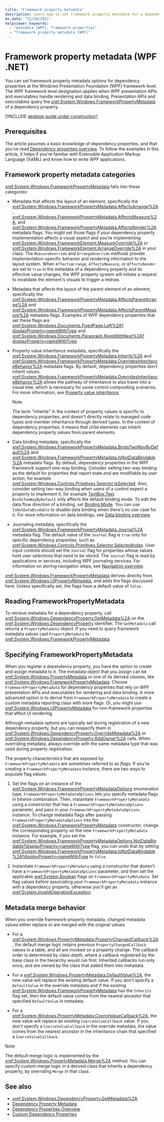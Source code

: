 ```yaml
---
title: "Framework property metadata"
description: Learn how to set framework property metadata for a dependency property in Windows Presentation Foundation (WPF).
ms.date: "11/20/2021"
helpviewer_keywords:
  - "metadata [WPF], framework properties"
  - "framework property metadata [WPF]"
---
```

<!-- The acrolinx score was 92 on 11/20/2021-->

# Framework property metadata (WPF .NET)

You can set framework property metadata options for dependency properties at the Windows Presentation Foundation (WPF) framework level. The WPF framework level designation applies when WPF presentation APIs and executables handle rendering and data binding. Presentation APIs and executables query the <xref:System.Windows.FrameworkPropertyMetadata> of a dependency property.

[!INCLUDE [desktop guide under construction](../../includes/desktop-guide-preview-note.md)]

## Prerequisites

The article assumes a basic knowledge of dependency properties, and that you've read [Dependency properties overview](dependency-properties-overview.md). To follow the examples in this article, it helps if you're familiar with Extensible Application Markup Language (XAML) and know how to write WPF applications.

## Framework property metadata categories

<xref:System.Windows.FrameworkPropertyMetadata> falls into these categories:

- Metadata that affects the layout of an element, specifically the <xref:System.Windows.FrameworkPropertyMetadata.AffectsArrange%2A>, <xref:System.Windows.FrameworkPropertyMetadata.AffectsMeasure%2A>, and <xref:System.Windows.FrameworkPropertyMetadata.AffectsRender%2A> metadata flags. You might set those flags if your dependency property implementation affects a visual aspect and you're implementing <xref:System.Windows.FrameworkElement.MeasureOverride%2A> or <xref:System.Windows.FrameworkElement.ArrangeOverride%2A> in your class. The `MeasureOverride` and `ArrangeOverride` methods provide implementation-specific behavior and rendering information to the layout system. When `AffectsArrange`, `AffectsMeasure`, or `AffectsRender` are set to `true` in the metadata of a dependency property and its effective value changes, the WPF property system will initiate a request to invalidate the element's visuals to trigger a redraw.

- Metadata that affects the layout of the parent element of an element, specifically the <xref:System.Windows.FrameworkPropertyMetadata.AffectsParentArrange%2A> and <xref:System.Windows.FrameworkPropertyMetadata.AffectsParentMeasure%2A> metadata flags. Examples of WPF dependency properties that set these flags are <xref:System.Windows.Documents.FixedPage.Left%2A?displayProperty=nameWithType> and <xref:System.Windows.Documents.Paragraph.KeepWithNext%2A?displayProperty=nameWithType>.

- Property value inheritance metadata, specifically the <xref:System.Windows.FrameworkPropertyMetadata.Inherits%2A> and <xref:System.Windows.FrameworkPropertyMetadata.OverridesInheritanceBehavior%2A> metadata flags. By default, dependency properties don't inherit values. <xref:System.Windows.FrameworkPropertyMetadata.OverridesInheritanceBehavior%2A> allows the pathway of inheritance to also travel into a visual tree, which is necessary for some control compositing scenarios. For more information, see [Property value inheritance](/dotnet/desktop/wpf/advanced/property-value-inheritance?view=netframeworkdesktop-4.8&preserve-view=true).

  > [!NOTE]
  > The term "inherits" in the context of property values is specific to dependency properties, and doesn't directly relate to managed code types and member inheritance through derived types. In the context of dependency properties, it means that child elements can inherit dependency property values from parent elements.

- Data binding metadata, specifically the <xref:System.Windows.FrameworkPropertyMetadata.BindsTwoWayByDefault%2A> and <xref:System.Windows.FrameworkPropertyMetadata.IsNotDataBindable%2A> metadata flags. By default, dependency properties in the WPF framework support one-way binding. Consider setting two-way binding as the default for properties that report state *and* are modifiable by user action, for example <xref:System.Windows.Controls.Primitives.Selector.IsSelected>. Also, consider setting two-way binding when users of a control expect a property to implement it, for example [TextBox.Text](<xref:System.Windows.Controls.TextBox.Text>). `BindsTwoWayByDefault` only affects the default binding mode. To edit the data flow direction of a binding, set [Binding.Mode](<xref:System.Windows.Data.Binding.Mode>). You can use `IsNotDataBindable` to disable data binding when there's no use case for it. For more information on data bindings, see [Data binding overview](/dotnet/desktop/wpf/advanced/data-binding-overview?view=netframeworkdesktop-4.8&preserve-view=true).

- Journaling metadata, specifically the <xref:System.Windows.FrameworkPropertyMetadata.Journal%2A> metadata flag. The default value of the `Journal` flag is `true` only for specific dependency properties, such as <xref:System.Windows.Controls.Primitives.Selector.SelectedIndex>. User input controls should set the `Journal` flag for properties whose values hold user selections that need to be stored. The `Journal` flag is read by applications or services, including WPF journaling services. For information on storing navigation steps, see [Navigation overview](/dotnet/desktop/wpf/app-development/navigation-overview?view=netframeworkdesktop-4.8&preserve-view=true).

<xref:System.Windows.FrameworkPropertyMetadata> derives directly from <xref:System.Windows.UIPropertyMetadata>, and adds the flags discussed here. Unless specifically set, the flags have a default value of `false`.

## Reading FrameworkPropertyMetadata

To retrieve metadata for a dependency property, call <xref:System.Windows.DependencyProperty.GetMetadata%2A> on the <xref:System.Windows.DependencyProperty> identifier. The `GetMetadata` call returns a `PropertyMetadata` object. If you need to query framework metadata values cast `PropertyMetadata` to <xref:System.Windows.FrameworkPropertyMetadata>.

## Specifying FrameworkPropertyMetadata

When you register a dependency property, you have the option to create and assign metadata to it. The metadata object that you assign can be <xref:System.Windows.PropertyMetadata> or one of its derived classes, like <xref:System.Windows.FrameworkPropertyMetadata>. Choose `FrameworkPropertyMetadata` for dependency properties that rely on WPF presentation APIs and executables for rendering and data binding. A more advanced option is to derive from `FrameworkPropertyMetadata` to create a custom metadata reporting class with more flags. Or, you might use <xref:System.Windows.UIPropertyMetadata> for non-framework properties that affect UI rendering.

Although metadata options are typically set during registration of a new dependency property, but you can respecify them in <xref:System.Windows.DependencyProperty.OverrideMetadata%2A> or <xref:System.Windows.DependencyProperty.AddOwner%2A> calls. When overriding metadata, always override with the same metadata type that was used during property registration.

The property characteristics that are exposed by `FrameworkPropertyMetadata` are sometimes referred to as *flags*. If you're creating a `FrameworkPropertyMetadata` instance, there are two ways to populate flag values:

1. Set the flags on an instance of the <xref:System.Windows.FrameworkPropertyMetadataOptions> enumeration type. `FrameworkPropertyMetadataOptions` lets you specify metadata flags in bitwise combination. Then, instantiate `FrameworkPropertyMetadata` using a constructor that has a `FrameworkPropertyMetadataOptions` parameter, and pass in your `FrameworkPropertyMetadataOptions` instance. To change metadata flags after passing `FrameworkPropertyMetadataOptions` into the <xref:System.Windows.FrameworkPropertyMetadata> constructor, change the corresponding property on the new `FrameworkPropertyMetadata` instance. For example, if you set the <xref:System.Windows.FrameworkPropertyMetadataOptions.NotDataBindable?displayProperty=nameWithType> flag, you can undo that by setting <xref:System.Windows.FrameworkPropertyMetadata.IsNotDataBindable%2A?displayProperty=nameWithType> to `false`.

1. Instantiate `FrameworkPropertyMetadata` using a constructor that doesn't have a `FrameworkPropertyMetadataOptions` parameter, and then set the applicable <xref:System.Boolean> flags on `FrameworkPropertyMetadata`. Set flag values before associating your `FrameworkPropertyMetadata` instance with a dependency property, otherwise you'll get an <xref:System.InvalidOperationException>.

## Metadata merge behavior

When you override framework property metadata, changed metadata values either replace or are merged with the original values:

- For a <xref:System.Windows.PropertyMetadata.PropertyChangedCallback%2A>, the default merge logic retains previous `PropertyChangedCallback` values in a table, and all are invoked on a property change. The callback order is determined by class depth, where a callback registered by the base class in the hierarchy would run first. Inherited callbacks run only once, and are owned by the class that added them into metadata.

- For a <xref:System.Windows.PropertyMetadata.DefaultValue%2A>, the new value will replace the existing default value. If you don't specify a `DefaultValue` in the override metadata and if the existing <xref:System.Windows.FrameworkPropertyMetadata> has the `Inherits` flag set, then the default value comes from the nearest ancestor that specified `DefaultValue` in metadata.

- For a <xref:System.Windows.PropertyMetadata.CoerceValueCallback%2A>, the new value will replace an existing `CoerceValueCallback` value. If you don't specify a `CoerceValueCallback` in the override metadata, the value comes from the nearest ancestor in the inheritance chain that specified a `CoerceValueCallback`.

> [!NOTE]
> The default merge logic is implemented by the <xref:System.Windows.PropertyMetadata.Merge%2A> method. You can specify custom merge logic in a derived class that inherits a dependency property, by overriding `Merge` in that class.

## See also

- <xref:System.Windows.DependencyProperty.GetMetadata%2A>
- [Dependency Property Metadata](dependency-property-metadata.md)
- [Dependency Properties Overview](dependency-properties-overview.md)
- [Custom Dependency Properties](custom-dependency-properties.md)
